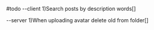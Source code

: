 #todo
--client
1)Search posts by description words[]

--server
1)When uploading avatar delete old from folder[]
